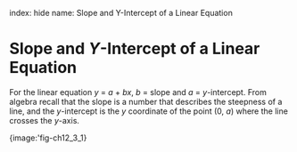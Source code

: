 index: hide
name: Slope and Y-Intercept of a Linear Equation

# Slope and  *Y*-Intercept of a Linear Equation

For the linear equation  *y* =  *a* +  *bx*,  *b* = slope and  *a* =  *y*-intercept. From algebra recall that the slope is a number that describes the steepness of a line, and the  *y*-intercept is the  *y* coordinate of the point (0,  *a*) where the line crosses the  *y*-axis.


{image:'fig-ch12_3_1}
        
